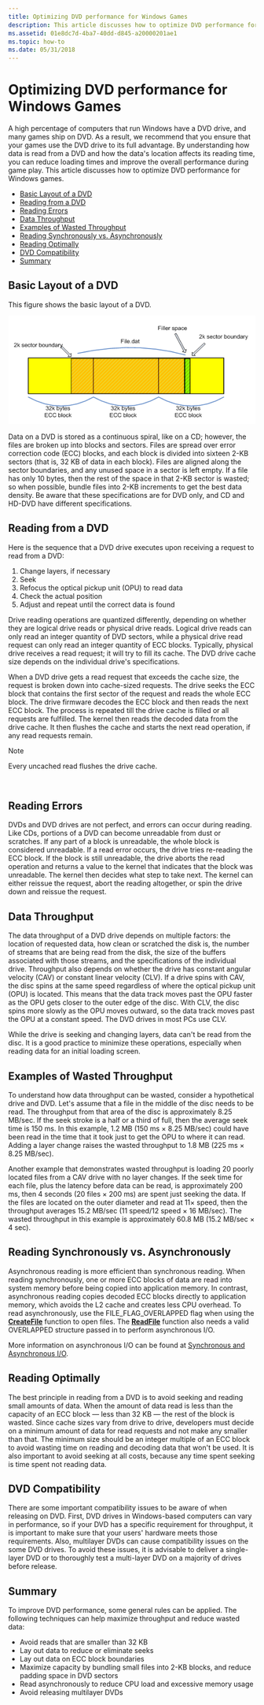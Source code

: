 ```yaml
---
title: Optimizing DVD performance for Windows Games
description: This article discusses how to optimize DVD performance for Windows games.
ms.assetid: 01e8dc7d-4ba7-40dd-d845-a20000201ae1
ms.topic: how-to
ms.date: 05/31/2018
---
```


# Optimizing DVD performance for Windows Games

A high percentage of computers that run Windows have a DVD drive, and many games ship on DVD. As a result, we recommend that you ensure that your games use the DVD drive to its full advantage. By understanding how data is read from a DVD and how the data's location affects its reading time, you can reduce loading times and improve the overall performance during game play. This article discusses how to optimize DVD performance for Windows games.

-   [Basic Layout of a DVD](#basic-layout-of-a-dvd)
-   [Reading from a DVD](#reading-from-a-dvd)
-   [Reading Errors](#reading-errors)
-   [Data Throughput](#data-throughput)
-   [Examples of Wasted Throughput](#examples-of-wasted-throughput)
-   [Reading Synchronously vs. Asynchronously](#reading-synchronously-vs-asynchronously)
-   [Reading Optimally](#reading-optimally)
-   [DVD Compatibility](#dvd-compatibility)
-   [Summary](#summary)

## Basic Layout of a DVD

This figure shows the basic layout of a DVD.

![dvd layout](images/dvdsector.png)

Data on a DVD is stored as a continuous spiral, like on a CD; however, the files are broken up into blocks and sectors. Files are spread over error correction code (ECC) blocks, and each block is divided into sixteen 2-KB sectors (that is, 32 KB of data in each block). Files are aligned along the sector boundaries, and any unused space in a sector is left empty. If a file has only 10 bytes, then the rest of the space in that 2-KB sector is wasted; so when possible, bundle files into 2-KB increments to get the best data density. Be aware that these specifications are for DVD only, and CD and HD-DVD have different specifications.

## Reading from a DVD

Here is the sequence that a DVD drive executes upon receiving a request to read from a DVD:

1.  Change layers, if necessary
2.  Seek
3.  Refocus the optical pickup unit (OPU) to read data
4.  Check the actual position
5.  Adjust and repeat until the correct data is found

Drive reading operations are quantized differently, depending on whether they are logical drive reads or physical drive reads. Logical drive reads can only read an integer quantity of DVD sectors, while a physical drive read request can only read an integer quantity of ECC blocks. Typically, physical drive receives a read request; it will try to fill its cache. The DVD drive cache size depends on the individual drive's specifications.

When a DVD drive gets a read request that exceeds the cache size, the request is broken down into cache-sized requests. The drive seeks the ECC block that contains the first sector of the request and reads the whole ECC block. The drive firmware decodes the ECC block and then reads the next ECC block. The process is repeated till the drive cache is filled or all requests are fulfilled. The kernel then reads the decoded data from the drive cache. It then flushes the cache and starts the next read operation, if any read requests remain.

> [!Note]  
> Every uncached read flushes the drive cache.

 

## Reading Errors

DVDs and DVD drives are not perfect, and errors can occur during reading. Like CDs, portions of a DVD can become unreadable from dust or scratches. If any part of a block is unreadable, the whole block is considered unreadable. If a read error occurs, the drive tries re-reading the ECC block. If the block is still unreadable, the drive aborts the read operation and returns a value to the kernel that indicates that the block was unreadable. The kernel then decides what step to take next. The kernel can either reissue the request, abort the reading altogether, or spin the drive down and reissue the request.

## Data Throughput

The data throughput of a DVD drive depends on multiple factors: the location of requested data, how clean or scratched the disk is, the number of streams that are being read from the disk, the size of the buffers associated with those streams, and the specifications of the individual drive. Throughput also depends on whether the drive has constant angular velocity (CAV) or constant linear velocity (CLV). If a drive spins with CAV, the disc spins at the same speed regardless of where the optical pickup unit (OPU) is located. This means that the data track moves past the OPU faster as the OPU gets closer to the outer edge of the disc. With CLV, the disc spins more slowly as the OPU moves outward, so the data track moves past the OPU at a constant speed. The DVD drives in most PCs use CLV.

While the drive is seeking and changing layers, data can't be read from the disc. It is a good practice to minimize these operations, especially when reading data for an initial loading screen.

## Examples of Wasted Throughput

To understand how data throughput can be wasted, consider a hypothetical drive and DVD. Let's assume that a file in the middle of the disc needs to be read. The throughput from that area of the disc is approximately 8.25 MB/sec. If the seek stroke is a half or a third of full, then the average seek time is 150 ms. In this example, 1.2 MB (150 ms × 8.25 MB/sec) could have been read in the time that it took just to get the OPU to where it can read. Adding a layer change raises the wasted throughput to 1.8 MB (225 ms × 8.25 MB/sec).

Another example that demonstrates wasted throughput is loading 20 poorly located files from a CAV drive with no layer changes. If the seek time for each file, plus the latency before data can be read, is approximately 200 ms, then 4 seconds (20 files × 200 ms) are spent just seeking the data. If the files are located on the outer diameter and read at 11× speed, then the throughput averages 15.2 MB/sec (11 speed/12 speed × 16 MB/sec). The wasted throughput in this example is approximately 60.8 MB (15.2 MB/sec × 4 sec).

## Reading Synchronously vs. Asynchronously

Asynchronous reading is more efficient than synchronous reading. When reading synchronously, one or more ECC blocks of data are read into system memory before being copied into application memory. In contrast, asynchronous reading copies decoded ECC blocks directly to application memory, which avoids the L2 cache and creates less CPU overhead. To read asynchronously, use the FILE\_FLAG\_OVERLAPPED flag when using the [**CreateFile**](/windows/desktop/api/fileapi/nf-fileapi-createfilea) function to open files. The [**ReadFile**](/windows/desktop/api/fileapi/nf-fileapi-readfile) function also needs a valid OVERLAPPED structure passed in to perform asynchronous I/O.

More information on asynchronous I/O can be found at [Synchronous and Asynchronous I/O](/windows/desktop/FileIO/synchronous-and-asynchronous-i-o).

## Reading Optimally

The best principle in reading from a DVD is to avoid seeking and reading small amounts of data. When the amount of data read is less than the capacity of an ECC block — less than 32 KB — the rest of the block is wasted. Since cache sizes vary from drive to drive, developers must decide on a minimum amount of data for read requests and not make any smaller than that. The minimum size should be an integer multiple of an ECC block to avoid wasting time on reading and decoding data that won't be used. It is also important to avoid seeking at all costs, because any time spent seeking is time spent not reading data.

## DVD Compatibility

There are some important compatibility issues to be aware of when releasing on DVD. First, DVD drives in Windows-based computers can vary in performance, so if your DVD has a specific requirement for throughput, it is important to make sure that your users' hardware meets those requirements. Also, multilayer DVDs can cause compatibility issues on the some DVD drives. To avoid these issues, it is advisable to deliver a single-layer DVD or to thoroughly test a multi-layer DVD on a majority of drives before release.

## Summary

To improve DVD performance, some general rules can be applied. The following techniques can help maximize throughput and reduce wasted data:

-   Avoid reads that are smaller than 32 KB
-   Lay out data to reduce or eliminate seeks
-   Lay out data on ECC block boundaries
-   Maximize capacity by bundling small files into 2-KB blocks, and reduce padding space in DVD sectors
-   Read asynchronously to reduce CPU load and excessive memory usage
-   Avoid releasing multilayer DVDs

 

 
